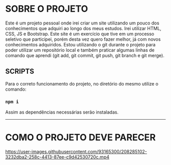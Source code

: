 # SOBRE O PROJETO</h1>
Este é um projeto pessoal onde irei criar um site utilizando um pouco dos conhecimentos que adquiri ao longo dos meus estudos.
Irei utilizar HTML, CSS, JS e Bootstrap.
Este site é um exercício que tive em um processo seletivo que participei, porém desta vez quero fazer melhor, já com novos conhecimentos adquiridos.
Estou utilizando o git durante o projeto para poder utilizar um repositório local e também praticar algumas linhas de comando que aprendi (git add, git commit, git push, git branch e git merge).



## SCRIPTS
 Para o correto funcionamento do projeto, no diretório do mesmo utilize o comando:
 ### `npm i` 
 Assim as dependências necessárias serão instaladas.

<hr>

<h1>COMO O PROJETO DEVE PARECER</h1>

https://user-images.githubusercontent.com/93165300/208285102-3232dba2-258c-4413-87ee-c9d42530720c.mp4
